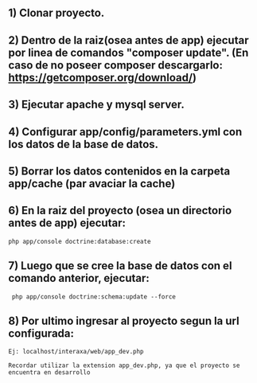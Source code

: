 ##  1) Clonar proyecto.
##  2) Dentro de la raiz(osea antes de app) ejecutar por linea de comandos "composer update". (En caso de no poseer composer descargarlo: https://getcomposer.org/download/)
##  3) Ejecutar apache y mysql server.
##  4) Configurar app/config/parameters.yml con los datos de la base de datos.
##  5) Borrar los datos contenidos en la carpeta app/cache (par avaciar la cache)
##  6) En la raiz del proyecto (osea un directorio antes de app) ejecutar:
    php app/console doctrine:database:create
##  7) Luego que se cree la base de datos con el comando anterior, ejecutar:
     php app/console doctrine:schema:update --force
     
##  8) Por ultimo ingresar al proyecto segun la url configurada:
    Ej: localhost/interaxa/web/app_dev.php
    
    Recordar utilizar la extension app_dev.php, ya que el proyecto se encuentra en desarrollo

